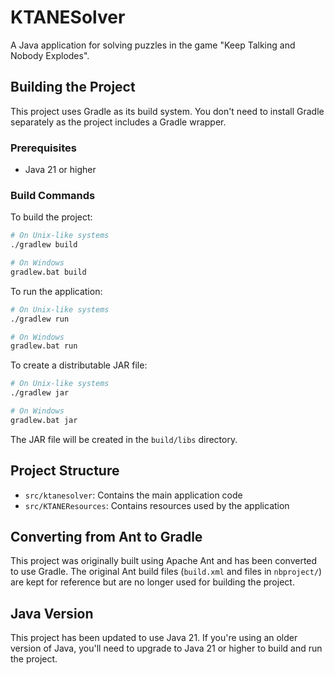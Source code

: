 # KTANESolver

A Java application for solving puzzles in the game "Keep Talking and Nobody Explodes".

## Building the Project

This project uses Gradle as its build system. You don't need to install Gradle separately as the project includes a Gradle wrapper.

### Prerequisites

- Java 21 or higher

### Build Commands

To build the project:

```bash
# On Unix-like systems
./gradlew build

# On Windows
gradlew.bat build
```

To run the application:

```bash
# On Unix-like systems
./gradlew run

# On Windows
gradlew.bat run
```

To create a distributable JAR file:

```bash
# On Unix-like systems
./gradlew jar

# On Windows
gradlew.bat jar
```

The JAR file will be created in the `build/libs` directory.

## Project Structure

- `src/ktanesolver`: Contains the main application code
- `src/KTANEResources`: Contains resources used by the application

## Converting from Ant to Gradle

This project was originally built using Apache Ant and has been converted to use Gradle. The original Ant build files (`build.xml` and files in `nbproject/`) are kept for reference but are no longer used for building the project.

## Java Version

This project has been updated to use Java 21. If you're using an older version of Java, you'll need to upgrade to Java 21 or higher to build and run the project.
